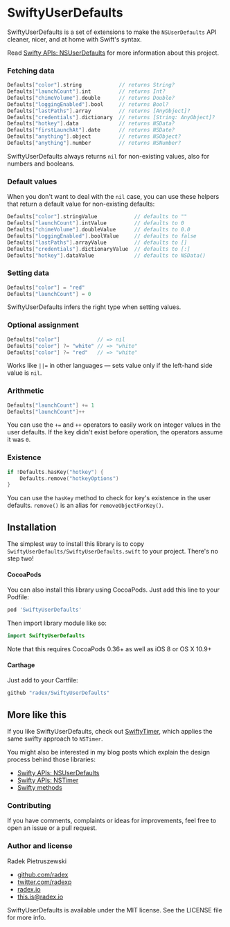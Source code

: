 # SwiftyUserDefaults

SwiftyUserDefaults is a set of extensions to make the `NSUserDefaults` API cleaner, nicer, and at home with Swift's syntax.

Read [Swifty APIs: NSUserDefaults](http://radex.io/swift/nsuserdefaults/) for more information about this project.

### Fetching data

```swift
Defaults["color"].string            // returns String?
Defaults["launchCount"].int         // returns Int?
Defaults["chimeVolume"].double      // returns Double?
Defaults["loggingEnabled"].bool     // returns Bool?
Defaults["lastPaths"].array         // returns [AnyObject]?
Defaults["credentials"].dictionary  // returns [String: AnyObject]?
Defaults["hotkey"].data             // returns NSData?
Defaults["firstLaunchAt"].date      // returns NSDate?
Defaults["anything"].object         // returns NSObject?
Defaults["anything"].number         // returns NSNumber?
```

SwiftyUserDefaults always returns `nil` for non-existing values, also for numbers and booleans.

### Default values

When you don't want to deal with the `nil` case, you can use these helpers that return a default value for non-existing defaults:

```swift
Defaults["color"].stringValue            // defaults to ""
Defaults["launchCount"].intValue         // defaults to 0
Defaults["chimeVolume"].doubleValue      // defaults to 0.0
Defaults["loggingEnabled"].boolValue     // defaults to false
Defaults["lastPaths"].arrayValue         // defaults to []
Defaults["credentials"].dictionaryValue  // defaults to [:]
Defaults["hotkey"].dataValue             // defaults to NSData()
```

### Setting data

```swift
Defaults["color"] = "red"
Defaults["launchCount"] = 0
```

SwiftyUserDefaults infers the right type when setting values.

### Optional assignment

```swift
Defaults["color"]            // => nil
Defaults["color"] ?= "white" // => "white"
Defaults["color"] ?= "red"   // => "white"
```

Works like `||=` in other languages — sets value only if the left-hand side value is `nil`.

### Arithmetic

```swift
Defaults["launchCount"] += 1
Defaults["launchCount"]++
```

You can use the `+=` and `++` operators to easily work on integer values in the user defaults. If the key didn't exist before operation, the operators assume it was `0`.

### Existence

```swift
if !Defaults.hasKey("hotkey") {
    Defaults.remove("hotkeyOptions")
}
```

You can use the `hasKey` method to check for key's existence in the user defaults. `remove()` is an alias for `removeObjectForKey()`.

## Installation

The simplest way to install this library is to copy `SwiftyUserDefaults/SwiftyUserDefaults.swift` to your project. There's no step two!

#### CocoaPods

You can also install this library using CocoaPods. Just add this line to your Podfile:

```ruby
pod 'SwiftyUserDefaults'
```

Then import library module like so:

```swift
import SwiftyUserDefaults
```

Note that this requires CocoaPods 0.36+ as well as iOS 8 or OS X 10.9+

#### Carthage

Just add to your Cartfile:

```ruby
github "radex/SwiftyUserDefaults"
```

## More like this

If you like SwiftyUserDefaults, check out [SwiftyTimer](https://github.com/radex/SwiftyTimer), which applies the same swifty approach to `NSTimer`.

You might also be interested in my blog posts which explain the design process behind those libraries:
- [Swifty APIs: NSUserDefaults](http://radex.io/swift/nsuserdefaults/)
- [Swifty APIs: NSTimer](http://radex.io/swift/nstimer/)
- [Swifty methods](http://radex.io/swift/methods/)

### Contributing

If you have comments, complaints or ideas for improvements, feel free to open an issue or a pull request.

### Author and license

Radek Pietruszewski

* [github.com/radex](http://github.com/radex)
* [twitter.com/radexp](http://twitter.com/radexp)
* [radex.io](http://radex.io)
* this.is@radex.io

SwiftyUserDefaults is available under the MIT license. See the LICENSE file for more info.
